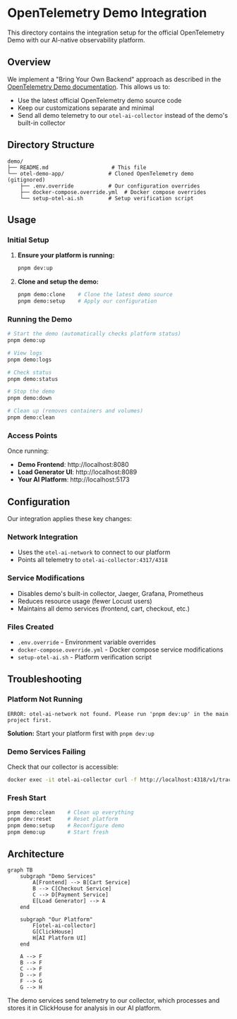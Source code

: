 # OpenTelemetry Demo Integration

This directory contains the integration setup for the official OpenTelemetry Demo with our AI-native observability platform.

## Overview

We implement a "Bring Your Own Backend" approach as described in the [OpenTelemetry Demo documentation](https://opentelemetry.io/docs/demo/docker-deployment/#bring-your-own-backend). This allows us to:

- Use the latest official OpenTelemetry demo source code
- Keep our customizations separate and minimal  
- Send all demo telemetry to our `otel-ai-collector` instead of the demo's built-in collector

## Directory Structure

```
demo/
├── README.md                    # This file
└── otel-demo-app/              # Cloned OpenTelemetry demo (gitignored)
    ├── .env.override           # Our configuration overrides
    ├── docker-compose.override.yml  # Docker compose overrides
    └── setup-otel-ai.sh        # Setup verification script
```

## Usage

### Initial Setup

1. **Ensure your platform is running:**
   ```bash
   pnpm dev:up
   ```

2. **Clone and setup the demo:**
   ```bash
   pnpm demo:clone    # Clone the latest demo source
   pnpm demo:setup    # Apply our configuration
   ```

### Running the Demo

```bash
# Start the demo (automatically checks platform status)
pnpm demo:up

# View logs
pnpm demo:logs

# Check status
pnpm demo:status

# Stop the demo
pnpm demo:down

# Clean up (removes containers and volumes)
pnpm demo:clean
```

### Access Points

Once running:

- **Demo Frontend**: http://localhost:8080
- **Load Generator UI**: http://localhost:8089  
- **Your AI Platform**: http://localhost:5173

## Configuration

Our integration applies these key changes:

### Network Integration
- Uses the `otel-ai-network` to connect to our platform
- Points all telemetry to `otel-ai-collector:4317/4318`

### Service Modifications
- Disables demo's built-in collector, Jaeger, Grafana, Prometheus
- Reduces resource usage (fewer Locust users)
- Maintains all demo services (frontend, cart, checkout, etc.)

### Files Created
- `.env.override` - Environment variable overrides
- `docker-compose.override.yml` - Docker compose service modifications
- `setup-otel-ai.sh` - Platform verification script

## Troubleshooting

### Platform Not Running
```
ERROR: otel-ai-network not found. Please run 'pnpm dev:up' in the main project first.
```
**Solution:** Start your platform first with `pnpm dev:up`

### Demo Services Failing
Check that our collector is accessible:
```bash
docker exec -it otel-ai-collector curl -f http://localhost:4318/v1/traces
```

### Fresh Start
```bash
pnpm demo:clean    # Clean up everything
pnpm dev:reset     # Reset platform
pnpm demo:setup    # Reconfigure demo
pnpm demo:up       # Start fresh
```

## Architecture

```mermaid
graph TB
    subgraph "Demo Services"
        A[Frontend] --> B[Cart Service]
        B --> C[Checkout Service]
        C --> D[Payment Service]
        E[Load Generator] --> A
    end
    
    subgraph "Our Platform"
        F[otel-ai-collector]
        G[ClickHouse]
        H[AI Platform UI]
    end
    
    A --> F
    B --> F
    C --> F
    D --> F
    F --> G
    G --> H
```

The demo services send telemetry to our collector, which processes and stores it in ClickHouse for analysis in our AI platform.